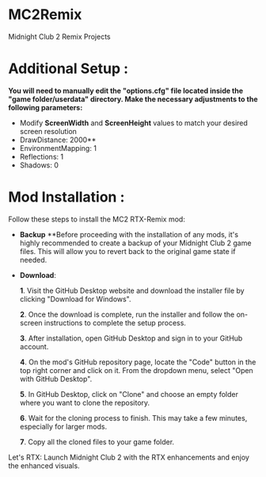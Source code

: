 # MC2Remix
Midnight Club 2 Remix Projects

# Additional Setup :
**You will need to manually edit the "options.cfg" file located inside the "game folder/userdata" directory. Make the necessary adjustments to the following parameters:**
 - Modify **ScreenWidth** and **ScreenHeight** values to match your desired screen resolution
 - DrawDistance: 2000**
 - EnvironmentMapping: 1
 - Reflections: 1
 - Shadows: 0

# Mod Installation :
Follow these steps to install the MC2 RTX-Remix mod:

- **Backup**
**Before proceeding with the installation of any mods, it's highly recommended to create a backup of your Midnight Club 2 game files. This will allow you to revert back to the original game state if needed.

- **Download**:

    **1**. Visit the GitHub Desktop website and download the installer file by clicking "Download for Windows".

    **2**. Once the download is complete, run the installer and follow the on-screen instructions to complete the setup process.

    **3**. After installation, open GitHub Desktop and sign in to your GitHub account.

    **4**. On the mod's GitHub repository page, locate the "Code" button in the top right corner and click on it. From the dropdown menu, select "Open with GitHub Desktop".

    **5**. In GitHub Desktop, click on "Clone" and choose an empty folder where you want to clone the repository.

    **6**. Wait for the cloning process to finish. This may take a few minutes, especially for larger mods.

    **7**. Copy all the cloned files to your game folder.

Let's RTX:
Launch Midnight Club 2 with the RTX enhancements and enjoy the enhanced visuals.
